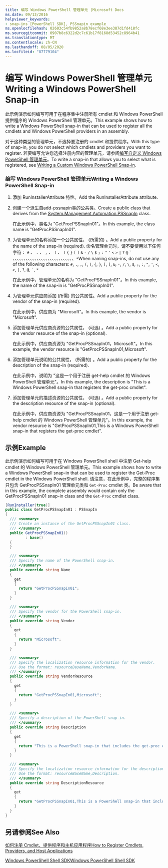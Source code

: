 ```yaml
---
title: 编写 Windows PowerShell 管理单元 |Microsoft Docs
ms.date: 09/13/2016
helpviewer_keywords:
- snap-ins [PowerShell SDK], PSSnapin example
ms.openlocfilehash: 02603c54fb9852a8b78ecf68e3ee387d1fd418fc
ms.sourcegitcommit: 0907b8c6322d2c7c61b17f8168d53452c8964b41
ms.translationtype: MT
ms.contentlocale: zh-CN
ms.lasthandoff: 08/05/2020
ms.locfileid: "87779104"
---
```

# <a name="writing-a-windows-powershell-snap-in"></a><span data-ttu-id="e20f3-102">编写 Windows PowerShell 管理单元</span><span class="sxs-lookup"><span data-stu-id="e20f3-102">Writing a Windows PowerShell Snap-in</span></span>

<span data-ttu-id="e20f3-103">此示例演示如何编写可用于在程序集中注册所有 cmdlet 和 Windows PowerShell 提供程序的 Windows PowerShell 管理单元。</span><span class="sxs-lookup"><span data-stu-id="e20f3-103">This example shows how to write a Windows PowerShell snap-in that can be used to register all the cmdlets and Windows PowerShell providers in an assembly.</span></span>

<span data-ttu-id="e20f3-104">对于这种类型的管理单元，不选择要注册的 cmdlet 和提供程序。</span><span class="sxs-lookup"><span data-stu-id="e20f3-104">With this type of snap-in, you do not select which cmdlets and providers you want to register.</span></span> <span data-ttu-id="e20f3-105">若要编写允许您选择注册内容的管理单元，请参阅[编写自定义 Windows PowerShell 管理单元](./writing-a-custom-windows-powershell-snap-in.md)。</span><span class="sxs-lookup"><span data-stu-id="e20f3-105">To write a snap-in that allows you to select what is registered, see [Writing a Custom Windows PowerShell Snap-in](./writing-a-custom-windows-powershell-snap-in.md).</span></span>

### <a name="writing-a-windows-powershell-snap-in"></a><span data-ttu-id="e20f3-106">编写 Windows PowerShell 管理单元</span><span class="sxs-lookup"><span data-stu-id="e20f3-106">Writing a Windows PowerShell Snap-in</span></span>

1. <span data-ttu-id="e20f3-107">添加 RunInstallerAttribute 特性。</span><span class="sxs-lookup"><span data-stu-id="e20f3-107">Add the RunInstallerAttribute attribute.</span></span>

2. <span data-ttu-id="e20f3-108">创建一个派生自[add-pssnapin](/dotnet/api/System.Management.Automation.PSSnapIn)类的公共类。</span><span class="sxs-lookup"><span data-stu-id="e20f3-108">Create a public class that derives from the [System.Management.Automation.PSSnapIn](/dotnet/api/System.Management.Automation.PSSnapIn) class.</span></span>

    <span data-ttu-id="e20f3-109">在此示例中，类名为 "GetProcPSSnapIn01"。</span><span class="sxs-lookup"><span data-stu-id="e20f3-109">In this example, the class name is "GetProcPSSnapIn01".</span></span>

3. <span data-ttu-id="e20f3-110">为管理单元的名称添加一个公共属性， (所需的) 。</span><span class="sxs-lookup"><span data-stu-id="e20f3-110">Add a public property for the name of the snap-in (required).</span></span> <span data-ttu-id="e20f3-111">命名管理单元时，请不要使用以下任何字符： `#` 、 `.` 、 `,` 、 `(` 、 `)` `{` `}` `[` `]` `&` `-` `/` `\` `$` `;` `:` `"` `'` `<` `>` `|` `?` `@` `` ` `` 、、、、、、、、、、、、、、、、、、、、、、、、、、、、`*`</span><span class="sxs-lookup"><span data-stu-id="e20f3-111">When naming snap-ins, do not use any of the following characters: `#`, `.`, `,`, `(`, `)`, `{`, `}`, `[`, `]`, `&`, `-`, `/`, `\`, `$`, `;`, `:`, `"`, `'`, `<`, `>`, `|`, `?`, `@`, `` ` ``, `*`</span></span>

    <span data-ttu-id="e20f3-112">在此示例中，管理单元的名称为 "GetProcPSSnapIn01"。</span><span class="sxs-lookup"><span data-stu-id="e20f3-112">In this example, the name of the snap-in is "GetProcPSSnapIn01".</span></span>

4. <span data-ttu-id="e20f3-113">为管理单元供应商添加 (所需) 的公共属性。</span><span class="sxs-lookup"><span data-stu-id="e20f3-113">Add a public property for the vendor of the snap-in (required).</span></span>

    <span data-ttu-id="e20f3-114">在此示例中，供应商为 "Microsoft"。</span><span class="sxs-lookup"><span data-stu-id="e20f3-114">In this example, the vendor is "Microsoft".</span></span>

5. <span data-ttu-id="e20f3-115">添加管理单元供应商资源的公共属性， (可选) 。</span><span class="sxs-lookup"><span data-stu-id="e20f3-115">Add a public property for the vendor resource of the snap-in (optional).</span></span>

    <span data-ttu-id="e20f3-116">在此示例中，供应商资源为 "GetProcPSSnapIn01，Microsoft"。</span><span class="sxs-lookup"><span data-stu-id="e20f3-116">In this example, the vendor resource is "GetProcPSSnapIn01,Microsoft".</span></span>

6. <span data-ttu-id="e20f3-117">添加管理单元说明的公共属性， (所需的) 。</span><span class="sxs-lookup"><span data-stu-id="e20f3-117">Add a public property for the description of the snap-in (required).</span></span>

    <span data-ttu-id="e20f3-118">在此示例中，说明为 "这是一个用于注册 get-help cmdlet 的 Windows PowerShell 管理单元"。</span><span class="sxs-lookup"><span data-stu-id="e20f3-118">In this example, the description is "This is a Windows PowerShell snap-in that registers the  get-proc cmdlet".</span></span>

7. <span data-ttu-id="e20f3-119">添加管理单元的描述资源的公共属性， (可选) 。</span><span class="sxs-lookup"><span data-stu-id="e20f3-119">Add a public property for the description resource of the snap-in (optional).</span></span>

    <span data-ttu-id="e20f3-120">在此示例中，供应商资源为 "GetProcPSSnapIn01，这是一个用于注册 get-help cmdlet 的 Windows PowerShell 管理单元"。</span><span class="sxs-lookup"><span data-stu-id="e20f3-120">In this example, the vendor resource is "GetProcPSSnapIn01,This is a Windows PowerShell snap-in  that registers the get-proc cmdlet".</span></span>

## <a name="example"></a><span data-ttu-id="e20f3-121">示例</span><span class="sxs-lookup"><span data-stu-id="e20f3-121">Example</span></span>

<span data-ttu-id="e20f3-122">此示例演示如何编写可用于在 Windows PowerShell shell 中注册 Get-help cmdlet 的 Windows PowerShell 管理单元。</span><span class="sxs-lookup"><span data-stu-id="e20f3-122">This example shows how to write a Windows PowerShell snap-in that can be used to register the Get-Proc cmdlet in the Windows PowerShell shell.</span></span> <span data-ttu-id="e20f3-123">请注意，在此示例中，完整的程序集只包含 GetProcPSSnapIn01 管理单元类和 `Get-Proc` cmdlet 类。</span><span class="sxs-lookup"><span data-stu-id="e20f3-123">Be aware that in this example, the complete assembly would contain only the GetProcPSSnapIn01 snap-in class and the `Get-Proc` cmdlet class.</span></span>

```csharp
[RunInstaller(true)]
public class GetProcPSSnapIn01 : PSSnapIn
{
  /// <summary>
  /// Create an instance of the GetProcPSSnapIn01 class.
  /// </summary>
  public GetProcPSSnapIn01()
         : base()
  {
  }

  /// <summary>
  /// Specify the name of the PowerShell snap-in.
  /// </summary>
  public override string Name
  {
    get
    {
      return "GetProcPSSnapIn01";
    }
  }

  /// <summary>
  /// Specify the vendor for the PowerShell snap-in.
  /// </summary>
  public override string Vendor
  {
    get
    {
      return "Microsoft";
    }
  }

  /// <summary>
  /// Specify the localization resource information for the vendor.
  /// Use the format: resourceBaseName,VendorName.
  /// </summary>
  public override string VendorResource
  {
    get
    {
      return "GetProcPSSnapIn01,Microsoft";
    }
  }

  /// <summary>
  /// Specify a description of the PowerShell snap-in.
  /// </summary>
  public override string Description
  {
    get
    {
      return "This is a PowerShell snap-in that includes the get-proc cmdlet.";
    }
  }

  /// <summary>
  /// Specify the localization resource information for the description.
  /// Use the format: resourceBaseName,Description.
  /// </summary>
  public override string DescriptionResource
  {
    get
    {
      return "GetProcPSSnapIn01,This is a PowerShell snap-in that includes the get-proc cmdlet.";
    }
  }
}
```

## <a name="see-also"></a><span data-ttu-id="e20f3-124">另请参阅</span><span class="sxs-lookup"><span data-stu-id="e20f3-124">See Also</span></span>

<span data-ttu-id="e20f3-125">[如何注册 Cmdlet、提供程序和主机应用程序](/previous-versions/ms714644(v=vs.85))</span><span class="sxs-lookup"><span data-stu-id="e20f3-125">[How to Register Cmdlets, Providers, and Host Applications](/previous-versions/ms714644(v=vs.85))</span></span>

[<span data-ttu-id="e20f3-126">Windows PowerShell Shell SDK</span><span class="sxs-lookup"><span data-stu-id="e20f3-126">Windows PowerShell Shell SDK</span></span>](../windows-powershell-reference.md)
